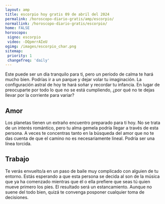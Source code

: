 ```yaml
---
layout: amp
title: escorpio hoy gratis 09 de abril del 2024 
permalink: /horoscopo-diario-gratis/amp/escorpio/
normallink: /horoscopo-diario-gratis/escorpio/
home: FALSE
horoscopo:
 signo: escorpio
 video: -DQpmrrAIeU
ogimg: /images/escorpio_char.png
sitemap:
 priority: 1
 changefreq: 'daily'
---
```



Este puede ser un día tranquilo para ti, pero un período de calma te hará mucho bien. Podrías ir a un parque y dejar volar tu imaginación. La configuración astral de hoy te hará soñar y recordar tu infancia. En lugar de preocuparte por todo lo que no se está cumpliendo, ¿por qué no te dejas llevar por la corriente para variar?

## Amor

Los planetas tienen un extraño encuentro preparado para ti hoy. No se trata de un interés romántico, pero tu alma gemela podría llegar a través de esta persona. A veces te concentras tanto en la búsqueda del amor que no te das cuenta de que el camino no es necesariamente lineal. Podría ser una línea torcida.

## Trabajo

Te verás envuelto/a en un paso de baile muy complicado con alguien de tu entorno. Estás esperando a que esta persona se decida al son de la música que ya ha comenzado mientras que él o ella prefiere que seas tú quien mueve primero los pies. El resultado será un estancamiento. Aunque no suene del todo bien, quizá te convenga posponer cualquier toma de decisiones.